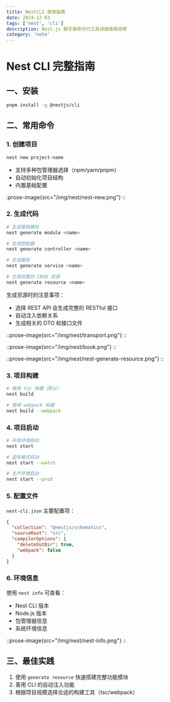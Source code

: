 ```yaml
---
title: NestCLI 使用指南
date: 2024-12-03
tags: ['nest', 'cli']
description: Nest.js 脚手架命令行工具详细使用说明
category: 'note'
---
```


# Nest CLI 完整指南

## 一、安装
```bash
pnpm install -g @nestjs/cli
```

## 二、常用命令

### 1. 创建项目
```bash
nest new project-name
```
- 支持多种包管理器选择（npm/yarn/pnpm）
- 自动初始化项目结构
- 内置基础配置

:prose-image{src="/img/nest/nest-new.png"}
::
### 2. 生成代码
```bash
# 生成基础模块
nest generate module <name>

# 生成控制器
nest generate controller <name>

# 生成服务
nest generate service <name>

# 生成完整的 CRUD 资源
nest generate resource <name>
```

生成资源时的注意事项：
- 选择 REST API 会生成完整的 RESTful 接口
- 自动注入依赖关系
- 生成相关的 DTO 和接口文件

::prose-image{src="/img/nest/transport.png"}
::

::prose-image{src="/img/nest/book.png"}
::

::prose-image{src="/img/nest/nest-generate-resource.png"}
::

### 3. 项目构建
```bash
# 使用 tsc 构建（默认）
nest build

# 使用 webpack 构建
nest build --webpack
```

### 4. 项目启动
```bash
# 开发环境启动
nest start

# 监听模式启动
nest start --watch

# 生产环境启动
nest start --prod
```

### 5. 配置文件
`nest-cli.json` 主要配置项：
```json
{
  "collection": "@nestjs/schematics",
  "sourceRoot": "src",
  "compilerOptions": {
    "deleteOutDir": true,
    "webpack": false
  }
}
```

### 6. 环境信息
使用 `nest info` 可查看：
- Nest CLI 版本
- Node.js 版本
- 包管理器信息
- 系统环境信息

::prose-image{src="/img/nest/nest-info.png"}
::
## 三、最佳实践
1. 使用 `generate resource` 快速搭建完整功能模块
2. 善用 CLI 的自动注入功能
3. 根据项目规模选择合适的构建工具（tsc/webpack）
